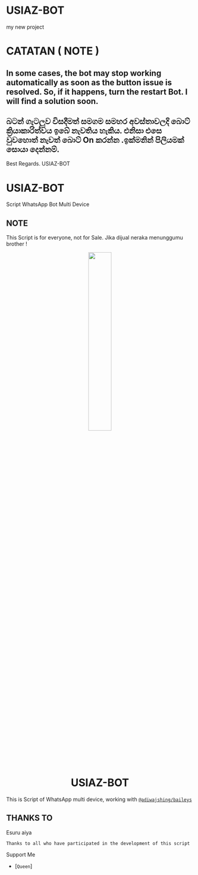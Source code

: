 # USIAZ-BOT
my new project

# CATATAN ( NOTE )

## In some cases, the bot may stop working automatically as soon as the button issue is resolved. So, if it happens, turn the restart Bot. I will find a solution soon.
## බටන් ගැටලුව විසදීමත් සමගම සමහර අවස්තාවලදි බොට් ක්‍රියාකාරිත්වය ඉබේ නැවතිය හැකිය. එනිසා එසෙ වුවහොත් නැවත් බොට් On කරන්න .ඉක්මනින් පිලියමක් සොයා දෙන්නම්.

Best Regards. USIAZ-BOT

# USIAZ-BOT
Script WhatsApp Bot Multi Device

## NOTE
This Script is for everyone, not for Sale. Jika dijual neraka menunggumu brother !

<p align="center">
	<img src="https://telegra.ph/file/09cc0981ccf07754d0af6.jpg" width="35%" style="margin-left: auto;margin-right: auto;display: block;">
</p>
<h1 align="center">USIAZ-BOT</h1>

This is Script of WhatsApp multi device, working with [`@adiwajshing/baileys`](https://github.com/adiwajshing/baileys)

## THANKS TO
Esuru aiya

```Thanks to all who have participated in the development of this script```

Support Me
* [`Queen`]
